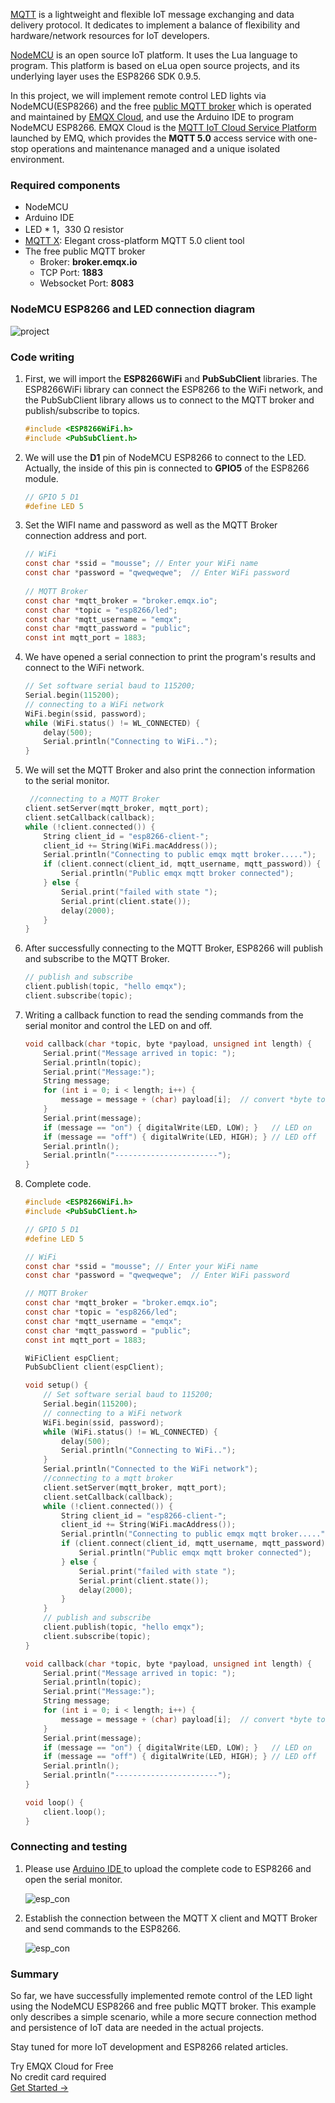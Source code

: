 [MQTT](https://en.wikipedia.org/wiki/MQTT) is a lightweight and flexible IoT message exchanging and data delivery protocol. It dedicates to implement a balance of flexibility and hardware/network resources for IoT developers.

[NodeMCU](https://www.nodemcu.com/) is an open source IoT platform. It uses the Lua language to program. This platform is based on eLua open source projects, and its underlying layer uses the ESP8266 SDK 0.9.5.

In this project, we will implement remote control LED lights via NodeMCU(ESP8266) and the free [public MQTT broker](https://www.emqx.com/en/blog/popular-online-public-mqtt-brokers) which is operated and maintained by [EMQX Cloud](https://www.emqx.com/en/cloud), and use the Arduino IDE to program NodeMCU ESP8266. EMQX Cloud is the [MQTT IoT Cloud Service Platform](https://www.emqx.com/en/cloud) launched by EMQ, which provides the **MQTT 5.0** access service with one-stop operations and maintenance managed and a unique isolated environment.


### Required components

* NodeMCU
* Arduino IDE
* LED * 1，330 Ω resistor
* [MQTT X](https://mqttx.app/): Elegant cross-platform MQTT 5.0 client tool
* The free public MQTT broker
  - Broker:  **broker.emqx.io**
  - TCP Port:  **1883**
  - Websocket Port:  **8083**



### NodeMCU ESP8266 and LED connection diagram

![project](https://static.emqx.net/images/esp8266_control_led.png)



### Code writing

1. First, we will import the **ESP8266WiFi** and **PubSubClient** libraries. The ESP8266WiFi library can connect the ESP8266 to the WiFi network, and the PubSubClient library allows us to connect to the MQTT broker and publish/subscribe to topics.

   ```c
   #include <ESP8266WiFi.h>
   #include <PubSubClient.h>
   ```

2. We will use the **D1** pin of NodeMCU ESP8266 to connect to the LED. Actually, the inside of this pin is connected to **GPIO5** of the ESP8266 module.

   ```c
   // GPIO 5 D1
   #define LED 5
   ```

3. Set the WIFI name and password as well as the MQTT Broker connection address and port.

   ```c
   // WiFi
   const char *ssid = "mousse"; // Enter your WiFi name
   const char *password = "qweqweqwe";  // Enter WiFi password
    
   // MQTT Broker
   const char *mqtt_broker = "broker.emqx.io";
   const char *topic = "esp8266/led";
   const char *mqtt_username = "emqx";
   const char *mqtt_password = "public";
   const int mqtt_port = 1883;
   ```

4. We have opened a serial connection to print the program's results and connect to the WiFi network.

   ```c
   // Set software serial baud to 115200;
   Serial.begin(115200);
   // connecting to a WiFi network
   WiFi.begin(ssid, password);
   while (WiFi.status() != WL_CONNECTED) {
       delay(500);
       Serial.println("Connecting to WiFi..");
   }
   ```

5. We will set the MQTT Broker and also print the connection information to the serial monitor.

   ```c
    //connecting to a MQTT Broker
   client.setServer(mqtt_broker, mqtt_port);
   client.setCallback(callback);
   while (!client.connected()) {
       String client_id = "esp8266-client-";
       client_id += String(WiFi.macAddress());
       Serial.println("Connecting to public emqx mqtt broker.....");
       if (client.connect(client_id, mqtt_username, mqtt_password)) {
           Serial.println("Public emqx mqtt broker connected");
       } else {
           Serial.print("failed with state ");
           Serial.print(client.state());
           delay(2000);
       }
   }
   ```

6. After successfully connecting to the MQTT Broker, ESP8266 will publish and subscribe to the MQTT Broker.

   ```c
   // publish and subscribe
   client.publish(topic, "hello emqx");
   client.subscribe(topic);
   ```

7. Writing a callback function to read the sending commands from the serial monitor and control the LED on and off.

   ```c
   void callback(char *topic, byte *payload, unsigned int length) {
       Serial.print("Message arrived in topic: ");
       Serial.println(topic);
       Serial.print("Message:");
       String message;
       for (int i = 0; i < length; i++) {
           message = message + (char) payload[i];  // convert *byte to string
       }
       Serial.print(message);
       if (message == "on") { digitalWrite(LED, LOW); }   // LED on
       if (message == "off") { digitalWrite(LED, HIGH); } // LED off
       Serial.println();
       Serial.println("-----------------------");
   }
   ```

8. Complete code.

   ```c
   #include <ESP8266WiFi.h>
   #include <PubSubClient.h>
   
   // GPIO 5 D1
   #define LED 5
   
   // WiFi
   const char *ssid = "mousse"; // Enter your WiFi name
   const char *password = "qweqweqwe";  // Enter WiFi password
   
   // MQTT Broker
   const char *mqtt_broker = "broker.emqx.io";
   const char *topic = "esp8266/led";
   const char *mqtt_username = "emqx";
   const char *mqtt_password = "public";
   const int mqtt_port = 1883;
   
   WiFiClient espClient;
   PubSubClient client(espClient);
   
   void setup() {
       // Set software serial baud to 115200;
       Serial.begin(115200);
       // connecting to a WiFi network
       WiFi.begin(ssid, password);
       while (WiFi.status() != WL_CONNECTED) {
           delay(500);
           Serial.println("Connecting to WiFi..");
       }
       Serial.println("Connected to the WiFi network");
       //connecting to a mqtt broker
       client.setServer(mqtt_broker, mqtt_port);
       client.setCallback(callback);
       while (!client.connected()) {
           String client_id = "esp8266-client-";
           client_id += String(WiFi.macAddress());
           Serial.println("Connecting to public emqx mqtt broker.....");
           if (client.connect(client_id, mqtt_username, mqtt_password)) {
               Serial.println("Public emqx mqtt broker connected");
           } else {
               Serial.print("failed with state ");
               Serial.print(client.state());
               delay(2000);
           }
       }
       // publish and subscribe
       client.publish(topic, "hello emqx");
       client.subscribe(topic);
   }
   
   void callback(char *topic, byte *payload, unsigned int length) {
       Serial.print("Message arrived in topic: ");
       Serial.println(topic);
       Serial.print("Message:");
       String message;
       for (int i = 0; i < length; i++) {
           message = message + (char) payload[i];  // convert *byte to string
       }
       Serial.print(message);
       if (message == "on") { digitalWrite(LED, LOW); }   // LED on
       if (message == "off") { digitalWrite(LED, HIGH); } // LED off
       Serial.println();
       Serial.println("-----------------------");
   }
   
   void loop() {
       client.loop();
   }
   ```



### Connecting and testing

1. Please use [Arduino IDE ](<https://www.arduino.cc/en/Main/Software>) to upload the complete code to ESP8266 and open the serial monitor.

   ![esp_con](https://static.emqx.net/images/esp8266_connect_ssuccessful.png)

2. Establish the connection between the MQTT X client and MQTT Broker and send commands to the ESP8266.

   ![esp_con](https://static.emqx.net/images/esp8266_control_led_publish.png)



### Summary

So far, we have successfully implemented remote control of the LED light using the NodeMCU ESP8266 and free public MQTT broker. This example only describes a simple scenario, while a more secure connection method and persistence of IoT data are needed in the actual projects.

Stay tuned for more IoT development and ESP8266 related articles.


<section class="promotion">
    <div>
        Try EMQX Cloud for Free
        <div class="is-size-14 is-text-normal has-text-weight-normal">No credit card required</div>
    </div>
    <a href="https://www.emqx.com/en/signup?continue=https://cloud-intl.emqx.com/console/deployments/0?oper=new" class="button is-gradient px-5">Get Started →</a>
</section>
